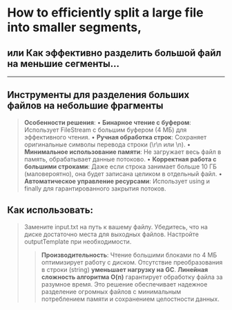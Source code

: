 # How to efficiently split a large file into smaller segments, 
## или Как эффективно разделить большой файл на меньшие сегменты…
---
Инструменты для разделения больших файлов на небольшие фрагменты
---
>	**Особенности решения**:
	• **Бинарное чтение с буфером**: Использует FileStream с большим буфером (4 МБ) для эффективного чтения.
	• **Ручная обработка строк**: Сохраняет оригинальные символы перевода строки (\r\n или \n).
	• **Минимальное использование памяти**: Не загружает весь файл в память, обрабатывает данные потоково.
	• **Корректная работа с большими строками**: Даже если строка занимает больше 10 ГБ (маловероятно), она будет записана целиком в отдельный файл.
	• **Автоматическое управление ресурсами**: Использует using и finally для гарантированного закрытия потоков.
## Как использовать:
>	Замените input.txt на путь к вашему файлу.
	Убедитесь, что на диске достаточно места для выходных файлов.
	Настройте outputTemplate при необходимости.
>>	**Производительность**:
	  Чтение большими блоками по 4 МБ оптимизирует работу с диском.
	  Отсутствие преобразования в строки (string) **уменьшает нагрузку на GC**.
	  **Линейная сложность алгоритма O(n)** гарантирует обработку файла за разумное время.
	  Это решение обеспечивает надежное разделение огромных файлов с минимальным потреблением памяти и сохранением целостности данных.
